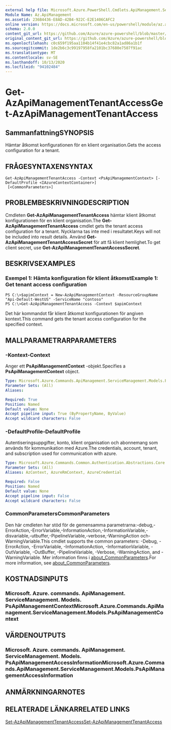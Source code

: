 ```yaml
---
external help file: Microsoft.Azure.PowerShell.Cmdlets.ApiManagement.ServiceManagement.dll-Help.xml
Module Name: Az.ApiManagement
ms.assetid: 236B4436-E8AD-42B4-922C-E2E1406CAFC2
online version: https://docs.microsoft.com/en-us/powershell/module/az.apimanagement/get-azapimanagementtenantaccess
schema: 2.0.0
content_git_url: https://github.com/Azure/azure-powershell/blob/master/src/ApiManagement/ApiManagement/help/Get-AzApiManagementTenantAccess.md
original_content_git_url: https://github.com/Azure/azure-powershell/blob/master/src/ApiManagement/ApiManagement/help/Get-AzApiManagementTenantAccess.md
ms.openlocfilehash: c0c659f195aa1104b14f41e4cbc82a1ad86a1b1f
ms.sourcegitcommit: 1de2b6c3c99197958fa2101bc37680e7507f91ac
ms.translationtype: MT
ms.contentlocale: sv-SE
ms.lasthandoff: 10/13/2020
ms.locfileid: "94102484"
---
```

# <span data-ttu-id="5bdee-101">Get-AzApiManagementTenantAccess</span><span class="sxs-lookup"><span data-stu-id="5bdee-101">Get-AzApiManagementTenantAccess</span></span>

## <span data-ttu-id="5bdee-102">Sammanfattning</span><span class="sxs-lookup"><span data-stu-id="5bdee-102">SYNOPSIS</span></span>
<span data-ttu-id="5bdee-103">Hämtar åtkomst konfigurationen för en klient organisation.</span><span class="sxs-lookup"><span data-stu-id="5bdee-103">Gets the access configuration for a tenant.</span></span>

## <span data-ttu-id="5bdee-104">FRÅGESYNTAXEN</span><span class="sxs-lookup"><span data-stu-id="5bdee-104">SYNTAX</span></span>

```
Get-AzApiManagementTenantAccess -Context <PsApiManagementContext> [-DefaultProfile <IAzureContextContainer>]
 [<CommonParameters>]
```

## <span data-ttu-id="5bdee-105">PROBLEMBESKRIVNING</span><span class="sxs-lookup"><span data-stu-id="5bdee-105">DESCRIPTION</span></span>
<span data-ttu-id="5bdee-106">Cmdleten **Get-AzApiManagementTenantAccess** hämtar klient åtkomst konfigurationen för en klient organisation.</span><span class="sxs-lookup"><span data-stu-id="5bdee-106">The **Get-AzApiManagementTenantAccess** cmdlet gets the tenant access configuration for a tenant.</span></span>
<span data-ttu-id="5bdee-107">Nycklarna tas inte med i resultatet.</span><span class="sxs-lookup"><span data-stu-id="5bdee-107">Keys will not be included into result details.</span></span> <span data-ttu-id="5bdee-108">Använd **Get-AzApiManagementTenantAccessSecret** för att få klient hemlighet.</span><span class="sxs-lookup"><span data-stu-id="5bdee-108">To get client secret, use **Get-AzApiManagementTenantAccessSecret**.</span></span>

## <span data-ttu-id="5bdee-109">BESKRIVS</span><span class="sxs-lookup"><span data-stu-id="5bdee-109">EXAMPLES</span></span>

### <span data-ttu-id="5bdee-110">Exempel 1: Hämta konfiguration för klient åtkomst</span><span class="sxs-lookup"><span data-stu-id="5bdee-110">Example 1: Get tenant access configuration</span></span>
```
PS C:\>$apimContext = New-AzApiManagementContext -ResourceGroupName "Api-Default-WestUS" -ServiceName "contoso"
PS C:\>Get-AzApiManagementTenantAccess -Context $apimContext
```

<span data-ttu-id="5bdee-111">Det här kommandot får klient åtkomst konfigurationen för angiven kontext.</span><span class="sxs-lookup"><span data-stu-id="5bdee-111">This command gets the tenant access configuration for the specified context.</span></span>

## <span data-ttu-id="5bdee-112">MALLPARAMETRAR</span><span class="sxs-lookup"><span data-stu-id="5bdee-112">PARAMETERS</span></span>

### <span data-ttu-id="5bdee-113">-Kontext</span><span class="sxs-lookup"><span data-stu-id="5bdee-113">-Context</span></span>
<span data-ttu-id="5bdee-114">Anger ett **PsApiManagementContext** -objekt.</span><span class="sxs-lookup"><span data-stu-id="5bdee-114">Specifies a **PsApiManagementContext** object.</span></span>

```yaml
Type: Microsoft.Azure.Commands.ApiManagement.ServiceManagement.Models.PsApiManagementContext
Parameter Sets: (All)
Aliases:

Required: True
Position: Named
Default value: None
Accept pipeline input: True (ByPropertyName, ByValue)
Accept wildcard characters: False
```

### <span data-ttu-id="5bdee-115">-DefaultProfile</span><span class="sxs-lookup"><span data-stu-id="5bdee-115">-DefaultProfile</span></span>
<span data-ttu-id="5bdee-116">Autentiseringsuppgifter, konto, klient organisation och abonnemang som används för kommunikation med Azure.</span><span class="sxs-lookup"><span data-stu-id="5bdee-116">The credentials, account, tenant, and subscription used for communication with azure.</span></span>

```yaml
Type: Microsoft.Azure.Commands.Common.Authentication.Abstractions.Core.IAzureContextContainer
Parameter Sets: (All)
Aliases: AzContext, AzureRmContext, AzureCredential

Required: False
Position: Named
Default value: None
Accept pipeline input: False
Accept wildcard characters: False
```

### <span data-ttu-id="5bdee-117">CommonParameters</span><span class="sxs-lookup"><span data-stu-id="5bdee-117">CommonParameters</span></span>
<span data-ttu-id="5bdee-118">Den här cmdleten har stöd för de gemensamma parametrarna:-debug,-ErrorAction,-ErrorVariable,-InformationAction,-InformationVariable,-disvariable,-utbuffer,-PipelineVariable,-verbose,-WarningAction och-WarningVariable.</span><span class="sxs-lookup"><span data-stu-id="5bdee-118">This cmdlet supports the common parameters: -Debug, -ErrorAction, -ErrorVariable, -InformationAction, -InformationVariable, -OutVariable, -OutBuffer, -PipelineVariable, -Verbose, -WarningAction, and -WarningVariable.</span></span> <span data-ttu-id="5bdee-119">Mer information finns i [about_CommonParameters](http://go.microsoft.com/fwlink/?LinkID=113216).</span><span class="sxs-lookup"><span data-stu-id="5bdee-119">For more information, see [about_CommonParameters](http://go.microsoft.com/fwlink/?LinkID=113216).</span></span>

## <span data-ttu-id="5bdee-120">KOSTNADS</span><span class="sxs-lookup"><span data-stu-id="5bdee-120">INPUTS</span></span>

### <span data-ttu-id="5bdee-121">Microsoft. Azure. commands. ApiManagement. ServiceManagement. Models. PsApiManagementContext</span><span class="sxs-lookup"><span data-stu-id="5bdee-121">Microsoft.Azure.Commands.ApiManagement.ServiceManagement.Models.PsApiManagementContext</span></span>

## <span data-ttu-id="5bdee-122">VÄRDEN</span><span class="sxs-lookup"><span data-stu-id="5bdee-122">OUTPUTS</span></span>

### <span data-ttu-id="5bdee-123">Microsoft. Azure. commands. ApiManagement. ServiceManagement. Models. PsApiManagementAccessInformation</span><span class="sxs-lookup"><span data-stu-id="5bdee-123">Microsoft.Azure.Commands.ApiManagement.ServiceManagement.Models.PsApiManagementAccessInformation</span></span>

## <span data-ttu-id="5bdee-124">ANMÄRKNINGAR</span><span class="sxs-lookup"><span data-stu-id="5bdee-124">NOTES</span></span>

## <span data-ttu-id="5bdee-125">RELATERADE LÄNKAR</span><span class="sxs-lookup"><span data-stu-id="5bdee-125">RELATED LINKS</span></span>

[<span data-ttu-id="5bdee-126">Set-AzApiManagementTenantAccess</span><span class="sxs-lookup"><span data-stu-id="5bdee-126">Set-AzApiManagementTenantAccess</span></span>](./Set-AzApiManagementTenantAccess.md)



